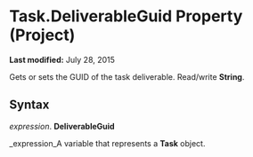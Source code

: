 
# Task.DeliverableGuid Property (Project)

 **Last modified:** July 28, 2015

Gets or sets the GUID of the task deliverable. Read/write  **String**.

## Syntax

 _expression_. **DeliverableGuid**

 _expression_A variable that represents a  **Task** object.

